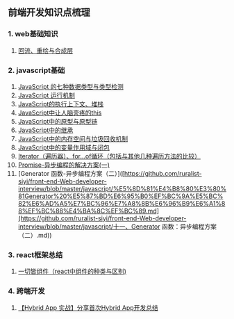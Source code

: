 ## 前端开发知识点梳理

### 1. web基础知识

1. [回流、重绘与合成层](https://github.com/ruralist-siyi/front-end-Web-developer-interview/blob/master/browser/%E4%B8%80%E3%80%81%E5%9B%9E%E6%B5%81%E3%80%81%E9%87%8D%E7%BB%98%E4%B8%8E%E5%90%88%E6%88%90%E5%B1%82.md)

### 2.  javascript基础

1. [JavaScript 的七种数据类型与类型检测](https://github.com/ruralist-siyi/front-end-Web-developer-interview/blob/master/javascript/%E4%B8%80%E3%80%81JavaScript%20%E7%9A%84%E6%95%B0%E6%8D%AE%E7%B1%BB%E5%9E%8B%E4%B8%8E%E7%B1%BB%E5%9E%8B%E6%A3%80%E6%B5%8B.md)
2. [JavaScript 运行机制](https://github.com/ruralist-siyi/front-end-Web-developer-interview/blob/master/javascript/二、JavaScript%20运行机制.md)
3. [JavaScript的执行上下文、堆栈](https://github.com/ruralist-siyi/front-end-Web-developer-interview/blob/master/javascript/%E4%B8%89%E3%80%81javascript%E7%9A%84%E6%89%A7%E8%A1%8C%E4%B8%8A%E4%B8%8B%E6%96%87%E3%80%81%E5%87%BD%E6%95%B0%E5%A0%86%E6%A0%88.md)
4. [JavaScript中让人脑壳疼的this](https://github.com/ruralist-siyi/front-end-Web-developer-interview/blob/master/javascript/%E5%9B%9B%E3%80%81javascript%20%E7%9A%84this%E5%85%B3%E9%94%AE%E5%AD%97.md)
5. [JavaScript中的原型与原型链](https://github.com/ruralist-siyi/front-end-Web-developer-interview/blob/master/javascript/%E4%BA%94%E3%80%81javascript%E7%9A%84%E5%8E%9F%E5%9E%8B%E4%B8%8E%E5%8E%9F%E5%9E%8B%E9%93%BE.md)
6. [JavaScript中的继承](https://github.com/ruralist-siyi/front-end-Web-developer-interview/blob/master/javascript/%E5%85%AD%E3%80%81javascript%E7%9A%84%E7%BB%A7%E6%89%BF.md)
7. [JavaScript中的内存空间与垃圾回收机制](https://github.com/ruralist-siyi/front-end-Web-developer-interview/blob/master/javascript/%E4%B8%83%E3%80%81javascript%E7%9A%84%E5%86%85%E5%AD%98%E7%A9%BA%E9%97%B4%E4%B8%8E%E5%9E%83%E5%9C%BE%E5%9B%9E%E6%94%B6%E6%9C%BA%E5%88%B6.md)
8. [JavaScript中的变量作用域与闭包](https://github.com/ruralist-siyi/front-end-Web-developer-interview/blob/master/javascript/%E5%85%AB%E3%80%81javascript%E7%9A%84%E5%8F%98%E9%87%8F%E4%BD%9C%E7%94%A8%E5%9F%9F%E4%B8%8E%E9%97%AD%E5%8C%85.md)
9. [Iterator（遍历器）、for...of循环（包括与其他几种遍历方法的比较）]([https://github.com/ruralist-siyi/front-end-Web-developer-interview/blob/master/javascript/%E5%8D%81%E3%80%81Iterator%EF%BC%88%E9%81%8D%E5%8E%86%E5%99%A8%EF%BC%89%E3%80%81for...of%E5%BE%AA%E7%8E%AF%EF%BC%88%E5%8C%85%E6%8B%AC%E4%B8%8E%E5%85%B6%E4%BB%96%E5%87%A0%E7%A7%8D%E9%81%8D%E5%8E%86%E6%96%B9%E6%B3%95%E7%9A%84%E6%AF%94%E8%BE%83%EF%BC%89.md](https://github.com/ruralist-siyi/front-end-Web-developer-interview/blob/master/javascript/十、Iterator（遍历器）、for...of循环（包括与其他几种遍历方法的比较）.md))
10. [Promise-异步编程的解决方案(一)](https://github.com/ruralist-siyi/front-end-Web-developer-interview/blob/master/javascript/%E4%B9%9D%E3%80%81promise-%E5%BC%82%E6%AD%A5%E7%BC%96%E7%A8%8B%E7%9A%84%E8%A7%A3%E5%86%B3%E6%96%B9%E6%A1%88(%E4%B8%80).md)
11. [Generator 函数-异步编程方案（二）]([https://github.com/ruralist-siyi/front-end-Web-developer-interview/blob/master/javascript/%E5%8D%81%E4%B8%80%E3%80%81Generator%20%E5%87%BD%E6%95%B0%EF%BC%9A%E5%BC%82%E6%AD%A5%E7%BC%96%E7%A8%8B%E6%96%B9%E6%A1%88%EF%BC%88%E4%BA%8C%EF%BC%89.md](https://github.com/ruralist-siyi/front-end-Web-developer-interview/blob/master/javascript/十一、Generator 函数：异步编程方案（二）.md))

### 3. react框架总结

1. [一切皆组件（react中组件的种类与区别)](https://github.com/ruralist-siyi/front-end-Web-developer-interview/blob/master/react/%E4%B8%80%E3%80%81%E4%B8%80%E5%88%87%E7%9A%86%E7%BB%84%E4%BB%B6%EF%BC%88react%E4%B8%AD%E7%BB%84%E4%BB%B6%E7%9A%84%E7%A7%8D%E7%B1%BB%E4%B8%8E%E5%8C%BA%E5%88%AB%EF%BC%89.md)

### 4. 跨端开发
1. [【Hybrid App 实战】分享首次Hybrid App开发总结](https://github.com/ruralist-siyi/front-end-Web-developer-interview/blob/master/app/%E3%80%90Hybrid%20App%20%E5%AE%9E%E6%88%98%E3%80%91%E5%88%86%E4%BA%AB%E9%A6%96%E6%AC%A1Hybrid%20App%E5%BC%80%E5%8F%91%E6%80%BB%E7%BB%93.md)
